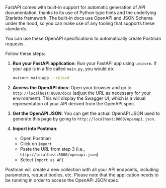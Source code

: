 FastAPI comes with built-in support for automatic generation of API documentation, thanks to its use of Python type hints and the underlying Starlette framework. The built-in docs use OpenAPI and JSON Schema under the hood, so you can make use of any tooling that supports these standards.

You can use these OpenAPI specifications to automatically create Postman requests. 

Follow these steps:

1. **Run your FastAPI application**: Run your FastAPI app using `uvicorn`. If your app is in a file called `main.py`, you would do:

   ```bash
   uvicorn main:app --reload
   ```

2. **Access the OpenAPI docs**: Open your browser and go to `http://localhost:8000/docs` (adjust the URL as necessary for your environment). This will display the Swagger UI, which is a visual representation of your API derived from the OpenAPI spec.

3. **Get the OpenAPI JSON**: You can get the actual OpenAPI JSON used to generate this page by going to `http://localhost:8000/openapi.json`.

4. **Import into Postman**: 

   - Open Postman
   - Click on `Import`
   - Paste the URL from step 3 (i.e., `http://localhost:8000/openapi.json`)
   - Select `Import as API`

Postman will create a new collection with all your API endpoints, including parameters, request bodies, etc. Please note that the application needs to be running in order to access the OpenAPI JSON spec.